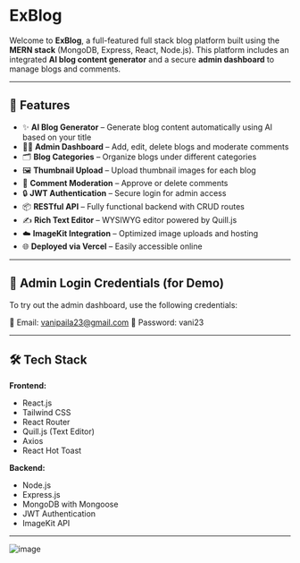 # ExBlog 

Welcome to **ExBlog**, a full-featured full stack blog platform built using the **MERN stack** (MongoDB, Express, React, Node.js). This platform includes an integrated **AI blog content generator** and a secure **admin dashboard** to manage blogs and comments.

---

## 🚀 Features

- ✨ **AI Blog Generator** – Generate blog content automatically using AI based on your title
- 🧑‍💻 **Admin Dashboard** – Add, edit, delete blogs and moderate comments
- 🗂️ **Blog Categories** – Organize blogs under different categories
- 🖼️ **Thumbnail Upload** – Upload thumbnail images for each blog
- 💬 **Comment Moderation** – Approve or delete comments
- 🔒 **JWT Authentication** – Secure login for admin access
- 📦 **RESTful API** – Fully functional backend with CRUD routes
- ✍️ **Rich Text Editor** – WYSIWYG editor powered by Quill.js
- ☁️ **ImageKit Integration** – Optimized image uploads and hosting
- 🌐 **Deployed via Vercel** – Easily accessible online

---

## 🧪 Admin Login Credentials (for Demo)

To try out the admin dashboard, use the following credentials:

📧 Email: vanipaila23@gmail.com
🔐 Password: vani23


---

## 🛠️ Tech Stack

**Frontend:**  
- React.js  
- Tailwind CSS  
- React Router  
- Quill.js (Text Editor)  
- Axios  
- React Hot Toast  

**Backend:**  
- Node.js  
- Express.js  
- MongoDB with Mongoose  
- JWT Authentication  
- ImageKit API  

---
![image](https://github.com/user-attachments/assets/a2ce1209-b92c-4bdb-b9af-a4429d628ac1)


